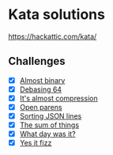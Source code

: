 # Kata solutions

https://hackattic.com/kata/

## Challenges

- [x] [Almost binary](almost_binary.hs)
- [x] [Debasing 64](debasing_64.hs)
- [x] [It's almost compression](its_almost_compression.hs)
- [x] [Open parens](open_parens.hs)
- [x] [Sorting JSON lines](sorting_json.rb)
- [x] [The sum of things](sum_of_things.hs)
- [x] [What day was it?](what_day_was_it.hs)
- [x] [Yes it fizz](yes_it_fizz.hs)

